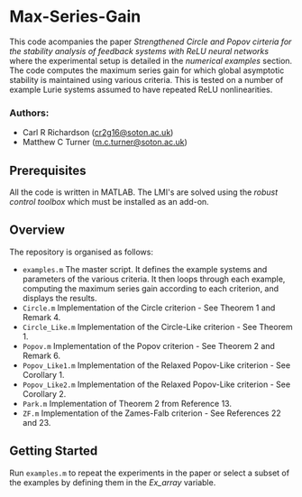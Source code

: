# Max-Series-Gain
This code acompanies the paper *Strengthened Circle and Popov cirteria for the stability analysis of feedback systems with ReLU neural networks* where the experimental setup is detailed in the *numerical examples* section. The code computes the maximum series gain for which global asymptotic stability is maintained using various criteria. This is tested on a number of example Lurie systems assumed to have repeated ReLU nonlinearities.  

### Authors:
* Carl R Richardson (cr2g16@soton.ac.uk)
* Matthew C Turner (m.c.turner@soton.ac.uk)

## Prerequisites
All the code is written in MATLAB. The LMI's are solved using the *robust control toolbox* which must be installed as an add-on.

## Overview
The repository is organised as follows:
- `examples.m` The master script. It defines the example systems and parameters of the various criteria. It then loops through each example, computing the maximum series gain according to each criterion,  and displays the results.
- `Circle.m` Implementation of the Circle criterion - See Theorem 1 and Remark 4.
- `Circle_Like.m` Implementation of the Circle-Like criterion - See Theorem 1.
- `Popov.m` Implementation of the Popov criterion - See Theorem 2 and Remark 6.
- `Popov_Like1.m` Implementation of the Relaxed Popov-Like criterion - See Corollary 1.
- `Popov_Like2.m` Implementation of the Relaxed Popov-Like criterion - See Corollary 2.
- `Park.m` Implementation of Theorem 2 from Reference 13.
- `ZF.m` Implementation of the Zames-Falb criterion - See References 22 and 23.

## Getting Started
Run `examples.m` to repeat the experiments in the paper or select a subset of the examples by defining them in the *Ex_array* variable.  

